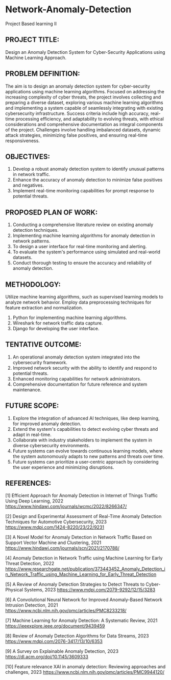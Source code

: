 # Network-Anomaly-Detection
Project Based learning II
## PROJECT TITLE:
Design an Anomaly Detection System for Cyber-Security Applications using Machine Learning Approach.
## PROBLEM DEFINITION:
The aim is to design an anomaly detection system for cyber-security applications using machine learning algorithms. Focused on addressing the increasing complexity of cyber threats, the project involves collecting and preparing a diverse dataset, exploring various machine learning algorithms and implementing a system capable of seamlessly integrating with existing cybersecurity infrastructure. Success criteria include high accuracy, real-time processing efficiency, and adaptability to evolving threats, with ethical considerations and comprehensive documentation as integral components of the project. Challenges involve handling imbalanced datasets, dynamic attack strategies, minimizing false positives, and ensuring real-time responsiveness.
## OBJECTIVES:
1. Develop a robust anomaly detection system to identify unusual patterns in network traffic.
2. Enhance the accuracy of anomaly detection to minimize false positives and negatives.
3. Implement real-time monitoring capabilities for prompt response to potential threats.
## PROPOSED PLAN OF WORK:
1. Conducting a comprehensive literature review on existing anomaly detection techniques.
2. Implementing machine learning algorithms for anomaly detection in network patterns.
3. To design a user interface for real-time monitoring and alerting.
4. To evaluate the system's performance using simulated and real-world datasets.
5. Conduct thorough testing to ensure the accuracy and reliability of anomaly detection.
## METHODOLOGY:
Utilize machine learning algorithms, such as supervised learning models to analyze network
behavior. Employ data preprocessing techniques for feature extraction and normalization.
1. Python for implementing machine learning algorithms.
2. Wireshark for network traffic data capture.
3. Django for developing the user interface.
## TENTATIVE OUTCOME:
1. An operational anomaly detection system integrated into the cybersecurity framework.
2. Improved network security with the ability to identify and respond to potential threats.
3. Enhanced monitoring capabilities for network administrators.
4. Comprehensive documentation for future reference and system maintenance.
## FUTURE SCOPE:
1. Explore the integration of advanced AI techniques, like deep learning, for improved anomaly detection.
2. Extend the system's capabilities to detect evolving cyber threats and adapt in real-time.
3. Collaborate with industry stakeholders to implement the system in diverse cybersecurity environments.
4. Future systems can evolve towards continuous learning models, where the system autonomously adapts to new patterns and threats over time.
5. Future systems can prioritize a user-centric approach by considering the user experience and minimizing disruptions.
## REFERENCES:
[1] Efficient Approach for Anomaly Detection in Internet of Things Traffic Using Deep Learning, 2022
https://www.hindawi.com/journals/wcmc/2022/8266347/
 
[2] Design and Experimental Assessment of Real-Time Anomaly Detection Techniques for Automotive Cybersecurity, 2023
https://www.mdpi.com/1424-8220/23/22/9231
 
[3] A Novel Model for Anomaly Detection in Network Traffic Based on Support Vector Machine and Clustering, 2021
https://www.hindawi.com/journals/scn/2021/2170788/
 
[4] Anomaly Detection in Network Traffic using Machine Learning for Early Threat Detection, 2022
https://www.researchgate.net/publication/373443452_Anomaly_Detection_in_Network_Traffic_using_Machine_Learning_for_Early_Threat_Detection

[5] A Review of Anomaly Detection Strategies to Detect Threats to Cyber-Physical Systems, 2023
https://www.mdpi.com/2079-9292/12/15/3283

[6] A Convolutional Neural Network for Improved Anomaly-Based Network Intrusion Detection, 2021
https://www.ncbi.nlm.nih.gov/pmc/articles/PMC8233218/

[7] Machine Learning for Anomaly Detection: A Systematic Review, 2021
https://ieeexplore.ieee.org/document/9439459

[8] Review of Anomaly Detection Algorithms for Data Streams, 2023
https://www.mdpi.com/2076-3417/13/10/6353

[9] A Survey on Explainable Anomaly Detection, 2023
https://dl.acm.org/doi/10.1145/3609333

[10] Feature relevance XAI in anomaly detection: Reviewing approaches and challenges, 2023
https://www.ncbi.nlm.nih.gov/pmc/articles/PMC9944120/
